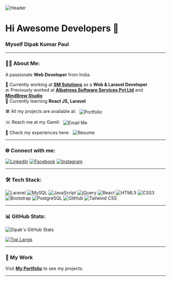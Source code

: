 ![Header](https://img.shields.io/badge/Hi%20Awesome%20Developers-👋-blue?style=flat)

# Hi Awesome Developers 👋  
### Myself Dipak Kumar Paul

---

### 👨‍💻 About Me:
A passionate **Web Developer** from India.

🔭 Currently working at **[SM Solutions](https://smsolutions.in/)** as a **Web & Laravel Developer**  
🔙 Previously worked at **[Albatross Software Services Pvt Ltd](https://www.albatrossoft.com/)** and **[MindBrew Studio](https://mindbrewstudio.com/)**  
🌱 Currently learning **React JS, Laravel**  
<div style="display: flex; align-items: center; gap: 10px; flex-wrap: wrap;">
  🛠️ All my projects are available at:  
  <a href="https://dipak3dportfolio.netlify.app/" target="_blank" style="text-decoration: none;">
    <img src="https://img.shields.io/badge/My_Portfolio-%230077b5?style=for-the-badge&logo=react&logoColor=white" alt="Portfolio" style="vertical-align: middle;">
  </a>
</div>

<div style="display: flex; align-items: center; gap: 10px; flex-wrap: wrap; margin-top: 10px;">
  ✉️ Reach me at my Gamil:
  <a href="mailto:pauldipakkr@gmail.com" target="_blank" style="text-decoration: none;">
    <img src="https://img.shields.io/badge/Email-Me-%23D14836?style=for-the-badge&logo=gmail&logoColor=white" alt="Email Me" style="vertical-align: middle;">
  </a>
</div>

<div style="display: flex; align-items: center; gap: 10px; flex-wrap: wrap; margin-top: 10px;">
  📄 Check my experiences here:
  <a href="https://drive.google.com/file/d/1gNzMFL0pbJjdxsOPtcqjw_KJRzsGaqps/view?usp=sharing" target="_blank" style="text-decoration: none;">
    <img src="https://img.shields.io/badge/My_Resume-%238F7EE3?style=for-the-badge&logo=google-drive&logoColor=white" alt="Resume" style="vertical-align: middle;">
  </a>
</div>

---

### 🌐 Connect with me:
[![LinkedIn](https://img.shields.io/badge/LinkedIn-0077B5?style=for-the-badge&logo=linkedin&logoColor=white)](https://www.linkedin.com/in/dipak-kumar-paul-368379128/)
[![Facebook](https://img.shields.io/badge/Facebook-1877F2?style=for-the-badge&logo=facebook&logoColor=white)](https://www.facebook.com/idipakaec/)
[![Instagram](https://img.shields.io/badge/Instagram-E4405F?style=for-the-badge&logo=instagram&logoColor=white)](https://www.instagram.com/dipakaec/)

---

### 🛠️ Tech Stack:
![Laravel](https://img.shields.io/badge/Laravel-FF2D20?style=for-the-badge&logo=laravel&logoColor=white)
![MySQL](https://img.shields.io/badge/MySQL-4479A1?style=for-the-badge&logo=mysql&logoColor=white)
![JavaScript](https://img.shields.io/badge/JavaScript-F7DF1E?style=for-the-badge&logo=javascript&logoColor=black)
![jQuery](https://img.shields.io/badge/jQuery-0769AD?style=for-the-badge&logo=jquery&logoColor=white)
![React](https://img.shields.io/badge/React-20232A?style=for-the-badge&logo=react&logoColor=61DAFB)
![HTML5](https://img.shields.io/badge/HTML5-E34F26?style=for-the-badge&logo=html5&logoColor=white)
![CSS3](https://img.shields.io/badge/CSS3-1572B6?style=for-the-badge&logo=css3&logoColor=white)
![Bootstrap](https://img.shields.io/badge/Bootstrap-563D7C?style=for-the-badge&logo=bootstrap&logoColor=white)
![PostgreSQL](https://img.shields.io/badge/PostgreSQL-336791?style=for-the-badge&logo=postgresql&logoColor=white)
![GitHub](https://img.shields.io/badge/GitHub-181717?style=for-the-badge&logo=github&logoColor=white)
![Tailwind CSS](https://img.shields.io/badge/Tailwind_CSS-38B2AC?style=for-the-badge&logo=tailwind-css&logoColor=white)

---

### 📊 GitHub Stats:
![Dipak's GitHub Stats](https://github-readme-stats.vercel.app/api?username=DipakAec&show_icons=true&theme=radical)


[![Top Langs](https://github-readme-stats.vercel.app/api/top-langs/?username=dipakpaul&layout=compact&theme=radical)](https://github.com/anuraghazra/github-readme-stats)

---

### 🚀 My Work
Visit **[My Portfolio](https://dipak3dportfolio.netlify.app/)** to see my projects.

---
